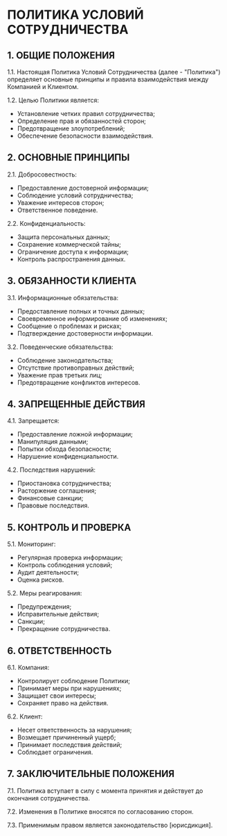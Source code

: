 # ПОЛИТИКА УСЛОВИЙ СОТРУДНИЧЕСТВА

## 1. ОБЩИЕ ПОЛОЖЕНИЯ

1.1. Настоящая Политика Условий Сотрудничества (далее - "Политика") определяет основные принципы и правила взаимодействия между Компанией и Клиентом.

1.2. Целью Политики является:
- Установление четких правил сотрудничества;
- Определение прав и обязанностей сторон;
- Предотвращение злоупотреблений;
- Обеспечение безопасности взаимодействия.

## 2. ОСНОВНЫЕ ПРИНЦИПЫ

2.1. Добросовестность:
- Предоставление достоверной информации;
- Соблюдение условий сотрудничества;
- Уважение интересов сторон;
- Ответственное поведение.

2.2. Конфиденциальность:
- Защита персональных данных;
- Сохранение коммерческой тайны;
- Ограничение доступа к информации;
- Контроль распространения данных.

## 3. ОБЯЗАННОСТИ КЛИЕНТА

3.1. Информационные обязательства:
- Предоставление полных и точных данных;
- Своевременное информирование об изменениях;
- Сообщение о проблемах и рисках;
- Подтверждение достоверности информации.

3.2. Поведенческие обязательства:
- Соблюдение законодательства;
- Отсутствие противоправных действий;
- Уважение прав третьих лиц;
- Предотвращение конфликтов интересов.

## 4. ЗАПРЕЩЕННЫЕ ДЕЙСТВИЯ

4.1. Запрещается:
- Предоставление ложной информации;
- Манипуляция данными;
- Попытки обхода безопасности;
- Нарушение конфиденциальности.

4.2. Последствия нарушений:
- Приостановка сотрудничества;
- Расторжение соглашения;
- Финансовые санкции;
- Правовые последствия.

## 5. КОНТРОЛЬ И ПРОВЕРКА

5.1. Мониторинг:
- Регулярная проверка информации;
- Контроль соблюдения условий;
- Аудит деятельности;
- Оценка рисков.

5.2. Меры реагирования:
- Предупреждения;
- Исправительные действия;
- Санкции;
- Прекращение сотрудничества.

## 6. ОТВЕТСТВЕННОСТЬ

6.1. Компания:
- Контролирует соблюдение Политики;
- Принимает меры при нарушениях;
- Защищает свои интересы;
- Сохраняет право на действия.

6.2. Клиент:
- Несет ответственность за нарушения;
- Возмещает причиненный ущерб;
- Принимает последствия действий;
- Соблюдает ограничения.

## 7. ЗАКЛЮЧИТЕЛЬНЫЕ ПОЛОЖЕНИЯ

7.1. Политика вступает в силу с момента принятия и действует до окончания сотрудничества.

7.2. Изменения в Политике вносятся по согласованию сторон.

7.3. Применимым правом является законодательство [юрисдикция].
